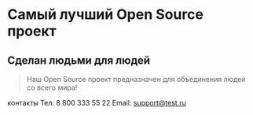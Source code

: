 # Самый лучший Open Source проект

## Сделан людьми для людей

> Наш Open Source проект предназначен для объединения людей со всего мира!

контакты
Тел: 8 800 333 55 22
Email: support@test.ru
